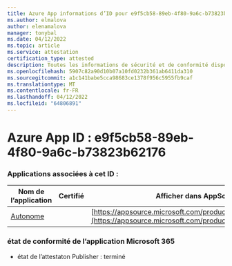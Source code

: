 ```yaml
---
title: Azure App informations d’ID pour e9f5cb58-89eb-4f80-9a6c-b73823b62176
ms.author: elmalova
author: elenamalova
manager: tonybal
ms.date: 04/12/2022
ms.topic: article
ms.service: attestation
certification_type: attested
description: Toutes les informations de sécurité et de conformité disponibles pour e9f5cb58-89eb-4f80-9a6c-b73823b62176.
ms.openlocfilehash: 5907c82a90d10b07a10fd0232b361ab6411da310
ms.sourcegitcommit: a1c141babe5cca98683ce1378f956c5955fb9caf
ms.translationtype: MT
ms.contentlocale: fr-FR
ms.lasthandoff: 04/12/2022
ms.locfileid: "64806891"
---
```

# <a name="azure-app-id-e9f5cb58-89eb-4f80-9a6c-b73823b62176"></a>Azure App ID : e9f5cb58-89eb-4f80-9a6c-b73823b62176


### <a name="apps-associated-with-this-id"></a>Applications associées à cet ID :
| **Nom de l’application** | **Certifié** | **Afficher dans AppSource** |
|--------------|---------------|-----------------------|
| [Autonome](../forward/WA200003001.md) |  | [https://appsource.microsoft.com/product/office/WA200003001](https://appsource.microsoft.com/product/office/WA200003001) |

### <a name="microsoft-365-app-compliance-status"></a>état de conformité de l’application Microsoft 365
- état de l’attestaton Publisher : terminé
